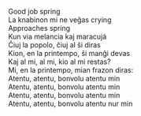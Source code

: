 <!-- eo :: Good Job Spring :: 2025-09-20 14:03:57 -->

Good job spring  
La knabinon mi ne veĝas crying  
Approaches spring  
Kun via melancia kaj maracujá  
Ĉiuj la popolo, ĉiuj al ŝi diras  
Kion, en la printempo, ŝi manĝi devas  
Kaj al mi, al mi, kio al mi restas?  
Mi, en la printempo, mian frazon diras:  
Atentu, atentu, bonvolu atentu min  
Atentu, atentu, bonvolu atentu min  
Atentu, atentu, bonvolu atentu min  
Atentu, atentu, bonvolu atentu nur min  
